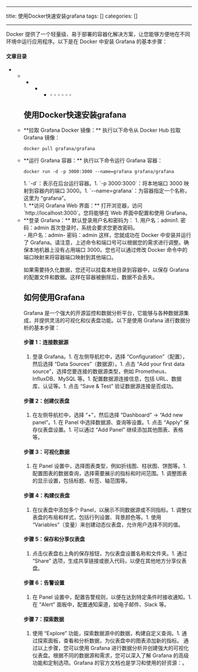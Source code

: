 
--- 
title:  使用Docker快速安装grafana 
tags: []
categories: [] 

---
Docker 提供了一个轻量级、易于部署的容器化解决方案，让您能够方便地在不同环境中运行应用程序。以下是在 Docker 中安装 Grafana 的基本步骤： 

#### 文章目录
- - - <ul><li><ul><li>- - - - - - 


## 使用Docker快速安装grafana
<li> **拉取 Grafana Docker 镜像：** 执行以下命令从 Docker Hub 拉取 Grafana 镜像： <pre><code class="prism language-bash">docker pull grafana/grafana
</code></pre> </li><li> **运行 Grafana 容器：** 执行以下命令运行 Grafana 容器： <pre><code class="prism language-bash">docker run -d -p 3000:3000 --name=grafana grafana/grafana
</code></pre> 
  1. `-d`：表示在后台运行容器。1. `-p 3000:3000`：将本地端口 3000 映射到容器内的端口 3000。1. `--name=grafana`：为容器指定一个名称，这里为 “grafana”。 </li>1.  **访问 Grafana Web 界面：** 打开浏览器，访问 `http://localhost:3000`。您将能够在 Web 界面中配置和使用 Grafana。 <li> **登录 Grafana：** 默认登录用户名和密码为： 
  1. 用户名：admin1. 密码：admin 首次登录时，系统会要求您更改密码。 </li>- 用户名：admin- 密码：admin
这样，您就成功在 Docker 中安装并运行了 Grafana。请注意，上述命令和端口号可以根据您的需求进行调整。确保本地机器上没有占用端口 3000。您也可以通过修改 Docker 命令中的端口映射来将容器端口映射到其他端口。

如果需要持久化数据，您还可以挂载本地目录到容器中，以保存 Grafana 的配置文件和数据。这样在容器被删除后，数据不会丢失。

## 如何使用Grafana

Grafana 是一个强大的开源监控和数据分析平台，它能够与各种数据源集成，并提供灵活的可视化和仪表盘功能。以下是使用 Grafana 进行数据分析的基本步骤：

#### 步骤 1：连接数据源
1. 登录 Grafana。1. 在左侧导航栏中，选择 “Configuration”（配置），然后选择 “Data Sources”（数据源）。1. 点击 “Add your first data source”，选择您要连接的数据源类型，例如 Prometheus、InfluxDB、MySQL 等。1. 配置数据源连接信息，包括 URL、数据库、认证等。1. 点击 “Save &amp; Test” 验证数据源连接是否成功。
#### 步骤 2：创建仪表盘
1. 在左侧导航栏中，选择 “+”，然后选择 “Dashboard” -&gt; “Add new panel”。1. 在 Panel 中选择数据源、查询等设置。1. 点击 “Apply” 保存仪表盘设置。1. 可以通过 “Add Panel” 继续添加其他图表、表格等。
#### 步骤 3：可视化数据
1. 在 Panel 设置中，选择图表类型，例如折线图、柱状图、饼图等。1. 配置图表的数据查询，选择需要展示的指标和时间范围。1. 调整图表的显示设置，包括标题、标签、轴范围等。
#### 步骤 4：构建仪表盘
1. 在仪表盘中添加多个 Panel，以展示不同数据源或不同指标。1. 调整仪表盘的布局和样式，包括行列设置、背景颜色等。1. 使用 “Variables”（变量）来创建动态仪表盘，允许用户选择不同的值。
#### 步骤 5：保存和分享仪表盘
1. 点击仪表盘右上角的保存按钮，为仪表盘设置名称和文件夹。1. 通过 “Share” 选项，生成共享链接或嵌入代码，以便在其他地方分享仪表盘。
#### 步骤 6：告警设置
1. 在 Panel 设置中，配置告警规则，以便在达到特定条件时接收通知。1. 在 “Alert” 面板中，配置通知渠道，如电子邮件、Slack 等。
#### 步骤 7：探索数据
1. 使用 “Explore” 功能，探索数据源中的数据，构建自定义查询。1. 通过探索面板，查看和分析数据，为仪表盘中的图表添加新的指标。
通过以上步骤，您可以使用 Grafana 进行数据分析并创建强大的可视化仪表盘。根据不同的数据源和需求，您可以深入了解 Grafana 的高级功能和定制选项。Grafana 的官方文档也是学习和使用的好资源：。
